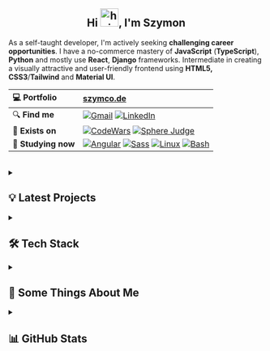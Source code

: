 <h2 align="center">
  Hi <img alt="hi" src="https://raw.githubusercontent.com/aemmadi/aemmadi/master/wave.gif" width="36"/>, I'm Szymon
</h2>

As a self-taught developer, I'm actively seeking **challenging career opportunities**. I have a no-commerce mastery of **JavaScript** (**TypeScript**), **Python** and mostly use **React**, **Django** frameworks. Intermediate in creating a visually attractive and user-friendly frontend using **HTML5, CSS3**/**Tailwind** and **Material UI**.
<br/>



| 💻 **Portfolio**| [szymco.de](https://szymco.de)|
|:-|:-|
| 🔍 **Find me**| [![Gmail](https://img.shields.io/badge/-Gmail-informational?style=flat&logo=gmail&color=white)](mailto:s.radomski19@gmail.com) [![LinkedIn](https://img.shields.io/badge/LinkedIn-0A66C2?logo=linkedin&logoColor=white)](https://www.linkedin.com/in/szymon-radomski/)
| 🚀 **Exists on**| [![CodeWars](https://img.shields.io/badge/CodeWars-4%20KYU-1f5be7?logo=codewars&logoColor=white)](https://www.codewars.com/users/SzymCode) [![Sphere Judge](https://img.shields.io/badge/SPOJ-szymcode-blue?logo=spoj&logoColor=white)](https://www.spoj.com/users/szymcode)
| 📘 **Studying now** | [![Angular](https://img.shields.io/badge/Angular-DD0031?logo=angular&logoColor=white)](https://angular.io/) [![Sass](https://img.shields.io/badge/Sass-CC6699?logo=sass&logoColor=white)](https://sass-lang.com/) [![Linux](https://img.shields.io/badge/Linux-000000?logo=linux&logoColor=white)](https://www.linux.org/) [![Bash](https://img.shields.io/badge/Bash-4EAA25?logo=gnu-bash&logoColor=white)](https://www.gnu.org/software/bash/)
<br/>



<details> <summary> <h2> 💡 Latest Projects  </summary>

[![RWDExercises](https://github-readme-stats-sigma-five.vercel.app/api/pin/?username=szymcode&repo=rwd-exercises)](https://github.com/szymcode/rwd-exercises)
[![TinyProjects](https://github-readme-stats-sigma-five.vercel.app/api/pin/?username=szymcode&repo=tinyprojects)](https://github.com/szymcode/tinyprojects)
[![DiscordClone](https://github-readme-stats-sigma-five.vercel.app/api/pin/?username=szymcode&repo=discordclone)](https://github.com/szymcode/discordclone)
[![RecruitmentTasks](https://github-readme-stats-sigma-five.vercel.app/api/pin/?username=szymcode&repo=recruitmenttasks)](https://github.com/szymcode/recruitmenttasks)

</details>    



<details> <summary> <h2> 🛠️ Tech Stack  </summary>

Languages | [![Python](https://img.shields.io/badge/Python-3776AB?style=flat&logo=python&logoColor=white)](https://www.python.org/) [![JavaScript](https://shields.io/badge/JavaScript-black?logo=JavaScript&logoColor=F7DF1E)](https://developer.mozilla.org/en-US/docs/Web/JavaScript) [![TypeScript](https://img.shields.io/badge/TypeScript-3178C6?logo=typescript&logoColor=white)](https://www.typescriptlang.org/) [![HTML5](https://img.shields.io/badge/HTML5-%23e34f26.svg?logo=html5&logoColor=white&style=flat)](https://developer.mozilla.org/en-US/docs/Web/HTML) [![CSS3](https://img.shields.io/badge/CSS3-%231572b6.svg?logo=css3&logoColor=white&style=flat)](https://developer.mozilla.org/en-US/docs/Web/CSS) [![C++](https://img.shields.io/badge/C++-00599C?logo=c%2B%2B&logoColor=white)](https://isocpp.org/)
-|:-
Main | [![React](https://shields.io/badge/react-black?logo=react&style=for-the-badge%22)](https://reactjs.org/) [![Django](https://img.shields.io/badge/Django-%23092e20.svg?logo=django&logoColor=white&style=flat)](https://www.djangoproject.com/) [![Django REST framework](https://img.shields.io/badge/Django-REST-ff1709?style=flat&logo=django&logoColor=white&color=ff1709&labelColor=gray)](https://www.django-rest-framework.org/) [![Tailwind CSS](https://img.shields.io/badge/-Tailwind-38B2AC?logo=tailwind-css&logoColor=white)](https://tailwindcss.com/) [![Node.js](https://img.shields.io/badge/Node.js-%23339933.svg?style=flat&logo=node.js&logoColor=white)](https://nodejs.org/) [![Next.js](https://img.shields.io/badge/Next.js-000000?logo=next.js&logoColor=white)](https://nextjs.org/) [![Redux](https://img.shields.io/badge/Redux-764ABC?logo=redux&logoColor=white)](https://redux.js.org/) [![Bootstrap](https://img.shields.io/badge/Bootstrap-%237952b3.svg?logo=bootstrap&logoColor=white&style=flat)](https://getbootstrap.com/)
Have experienced | [![Material UI](https://img.shields.io/badge/%20-%20Material%20UI-blue)](https://mui.com/) [![Strapi](https://img.shields.io/badge/Strapi-2E7EEA?logo=strapi&logoColor=white)](https://strapi.io/) [![Shopify](https://img.shields.io/badge/Shopify-7AB55C?logo=shopify&logoColor=white)](https://www.shopify.com/) [![Docker](https://img.shields.io/badge/Docker-2496ED?logo=docker&logoColor=white)](https://www.docker.com/) [![Firebase](https://img.shields.io/badge/Firebase-black?logo=firebase&logoColor=FFCA28e&style=flat)](https://firebase.google.com/) [![PostgreSQL](https://img.shields.io/badge/PostgreSQL-4169E1?logo=postgresql&logoColor=white)](https://www.postgresql.org/) [![Webpack](https://img.shields.io/badge/Webpack-00599C?logo=webpack&logoColor=white)](https://webpack.js.org/) [![Nginx](https://img.shields.io/badge/nginx-%23009639.svg?style=flat&logo=nginx&logoColor=white)](https://nginx.org/)
IDEs | [![Visual Studio](https://img.shields.io/badge/Visual%20Studio-007ACC?logo=visual-studio&logoColor=white)](https://visualstudio.microsoft.com/) [![PyCharm](https://img.shields.io/badge/PyCharm-black?logo=pycharm&logoColor=green)](https://www.jetbrains.com/pycharm/) [![Jupyter Notebook](https://img.shields.io/badge/Jupyter-%23FA0F00.svg?style=flat&logo=jupyter&logoColor=white)](https://jupyter.org/)
Tools | [![Git](https://img.shields.io/badge/git-%23d22128.svg?logo=git&logoColor=white&style=flat)](https://git-scm.com/) [![GitHub](https://img.shields.io/badge/GitHub-181717?logo=github&logoColor=white)](https://github.com/) [![npm](https://img.shields.io/badge/npm-CB3837?logo=npm&logoColor=white)](https://www.npmjs.com/) [![Figma](https://img.shields.io/badge/Figma-000000?logo=figma&logoColor=white)](https://www.figma.com/) [![Insomnia](https://img.shields.io/badge/insomnia-%23d22128.svg?logo=insomnia&logoColor=white&style=flat)](https://insomnia.rest/) [![AWS](https://img.shields.io/badge/AWS-232F3E?logo=amazon-aws&logoColor=white)](https://aws.amazon.com/)
Forgotten | [![Redis](https://img.shields.io/badge/Redis-ff1709?logo=redis&logoColor=white)](https://redis.io/) [![TensorFlow](https://img.shields.io/badge/TensorFlow-red?logo=tensorflow&logoColor=white)](https://www.tensorflow.org/) [![OpenCV](https://shields.io/badge/OpenCV-5C3EE8?logo=opencv&logoColor=white)](https://opencv.org/)

</details>  



<details><summary> <h2> 💬 Some Things About Me  </summary> 

* 📓 I'm gaining knowledge from documentations in addition to books, courses and YouTube videos.
* 🏊 Really love swimming.
* 🧠 Rubik's cube CFOP sub 20 | Blindfold Old Pochmann 5 min with memorize.
* 📚 Books that have impacted me: "Be Obsessed or Be Average" (G.Cardone), "The Power of Now" (E.Tolle) and "The Development of Personality" (C. G. Jung).

</details>



<details><summary> <h2> 📊 GitHub Stats  </summary> 

![Top Langs](https://github-readme-stats-sigma-five.vercel.app/api/top-langs/?username=SzymCode&layout=compact)

</details>  